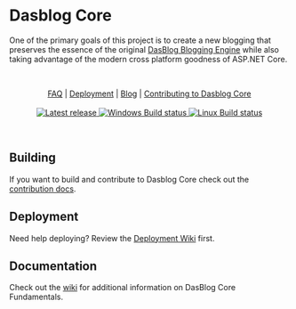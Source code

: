# Dasblog Core
One of the primary goals of this project is to create a new blogging that preserves the essence of the original [DasBlog Blogging Engine](https://msdn.microsoft.com/en-us/library/aa480016.aspx) while also taking advantage of the modern cross platform goodness of ASP.NET Core.

&nbsp;
<p align="center">
	<a href="https://github.com/poppastring/dasblog-core/blob/main/FAQ.md">FAQ</a> |
	<a href="https://github.com/poppastring/dasblog-core/wiki/1.-Deployment">Deployment</a> |
	<a href="https://www.poppastring.com/blog/category/dasblog-core">Blog</a> |
	<a href="https://github.com/poppastring/dasblog-core/blob/main/CONTRIBUTING.md">Contributing to Dasblog Core</a>
	<br /><br />
	<a href="https://github.com/poppastring/dasblog-core/releases/">
		<img src="https://img.shields.io/github/v/release/poppastring/dasblog-core.svg" alt="Latest release" />
	</a>
	<a href="https://github.com/TryGhost/Ghost/actions">
		<img src="https://poppastring.visualstudio.com/dasblog-core/_apis/build/status/poppastring.dasblog-core?branchName=master&jobName=Job&configuration=Job%20windows" alt="Windows Build status" />
	</a>
	<a href="https://poppastring.visualstudio.com/dasblog-core/_build/latest?definitionId=2&branchName=main">
		<img src="https://poppastring.visualstudio.com/dasblog-core/_apis/build/status/poppastring.dasblog-core?branchName=master&jobName=Job&configuration=Job%20linux" alt="Linux Build status" />
	</a>
</p>
&nbsp;

## Building 
If you want to build and contribute to Dasblog Core check out the [contribution docs](https://github.com/poppastring/dasblog-core/blob/main/CONTRIBUTING.md).

## Deployment
Need help deploying? Review the [Deployment Wiki](https://github.com/poppastring/dasblog-core/wiki/1.-Deployment) first.

## Documentation
Check out the [wiki](https://github.com/poppastring/dasblog-core/wiki) for additional information on DasBlog Core Fundamentals.

